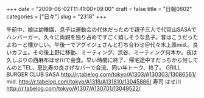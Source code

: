 +++
date = "2009-06-02T11:41:00+09:00"
draft = false
title = "日報0602"
categories = ["日々"]
slug = "2318"
+++

午前中、娘は幼稚園、息子は運動会の代休だったので親子三人で代官山SASAでハンバーガー。久々に両親を独り占めですごく嬉しそうな息子。昔はこうだったよねーと懐かしい。午後一でアグイジェさんと打ち合わせ＠代々木上原mid.。良いカフェ。その後上野に移動、ミーティング、渋谷、ミーティング何本か。夜は久しぶりの西麻布はせ川で会食。早い時間に終了、帰宅途中すだっちから何してんのとTEL、恵比寿の良さげなバーで合流、同い年トーク、終了。
GRILL BURGER CLUB SASA
<a href="http://r.tabelog.com/tokyo/A1303/A130303/13086561/" target="_blank">http://r.tabelog.com/tokyo/A1303/A130303/13086561/</a>
mid.
<a href="http://r.tabelog.com/tokyo/A1318/A131810/13045886/" target="_blank">http://r.tabelog.com/tokyo/A1318/A131810/13045886/</a>
寿司 はせ川
<a href="http://r.tabelog.com/tokyo/A1307/A130701/13049522/" target="_blank">http://r.tabelog.com/tokyo/A1307/A130701/13049522/</a>
